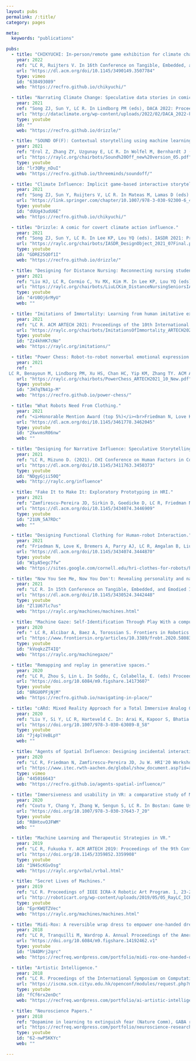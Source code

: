 ```yaml
---
layout: pubs
permalink: /:title/
category: pages

meta:
  keywords: "publications"

pubs:
  - title: "CHIKYUCHI: In-person/remote game exhibition for climate change influence."
    year: 2022
    ref: "LC R, Ruijters V. In 16th Conference on Tangible, Embedded, and Emodied Interaction (TEI'22). 81, 1-4 (2022). [pdf]"
    url: "https://dl.acm.org/doi/10.1145/3490149.3507784"
    type: vimeo
    id: "638493089"
    web: "https://recfro.github.io/chikyuchi/"

  - title: "Narrating Climate Change: Speculative data stories in comic form for affecting climate action."
    year: 2021
    ref: "Song ZJ, Sun Y, LC R. In Lindborg PM (eds), DACA 2022: Proceedings of Data Art for Climate Action Conference. Hong Kong. [pdf]"
    url: "http://dataclimate.org/wp-content/uploads/2022/02/DACA_2022-ProceedingsCatalogue.pdf"
    type: youtube
    id: ""
    web: "https://recfro.github.io/drizzle/"

  - title: "SOUND OF(F): Contextual storytelling using machine learning representations of sound and music."
    year: 2021
    ref: "Erol Z, Zhang ZY, Uzgunay E, LC R. In Wolfel M, Bernhardt J (eds), EAI ArtsIT 2021. Lecture Notes of the Institute for Computer Sciences. Springer, Cham. [pdf]"
    url: "https://raylc.org/chairbots/Sound%20Off_new%20version_05.pdf"
    type: youtube
    id: "lr3QRy_nDuI"
    web: "https://recfro.github.io/threeminds/soundoff/"

  - title: "Climate Influence: Implicit game-based interactive storytelling for climate action purpose."
    year: 2021
    ref: "Song ZJ, Sun Y, Ruijters V, LC R. In Mateas M, Lamas D (eds). Interactive Storytelling ICIDS 2021: Lecture Notes in Computer Science. Tallinn, Springer, Cham. [pdf]"
    url: "https://link.springer.com/chapter/10.1007/978-3-030-92300-6_42"
    type: youtube
    id: "dUUg43udU6E"
    web: "https://recfro.github.io/chikyuchi/"

  - title: "Drizzle: A comic for covert climate action influence."
    year: 2021
    ref: "Song ZJ, Sun Y, LC R. In Lee KP, Lou YQ (eds). IASDR 2021: Proceedings of International Association of Societies of Design Research. Springer, Cham. [pdf]"
    url: "https://raylc.org/chairbots/IASDR_DesignObject_2021_07Final.pdf"
    type: youtube
    id: "GDRE25QOf1I"
    web: "https://recfro.github.io/drizzle/"

  - title: "Designing for Distance Nursing: Reconnecting nursing students with senior home residents during COVID-19."
    year: 2021
    ref: "Liu HJ, LC R, Cormio C, Yu MX, Kim M. In Lee KP, Lou YQ (eds). IASDR 2021: Proceedings of International Association of Societies of Design Research. Springer, Cham. [pdf]"
    url: "https://raylc.org/chairbots/LiuLCKim_DistanceNursingSeniorsIASDR.pdf"
    type: youtube
    id: "4rU0Oj6rMyU"
    web: ""

  - title: "Imitations of Immortality: Learning from human imitative examples in transformer poetry generation."
    year: 2021
    ref: "LC R. ACM ARTECH 2021: Proceedings of the 10th International Conference on Digital and Interactive Arts. Aveiro, Portugal: 13-15 October. [pdf]"
    url: "https://raylc.org/chairbots/ImitationsOfImmortality_ARTECH2021_02.pdf"
    type: youtube
    id: "Zz4khHK7cNo"
    web: "https://raylc.org/imitations/"

  - title: "Power Chess: Robot-to-robot nonverbal emotional expression applied to competitive play."
    year: 2021
    ref: "
 LC R, Benayoun M, Lindborg PM, Xu HS, Chan HC, Yip KM, Zhang TY. ACM ARTECH 2021: Proceedings of the 10th Conference on Digital and Interactive Arts. [pdf]"
    url: "https://raylc.org/chairbots/PowerChess_ARTECH2021_10_New.pdf"
    type: youtube
    id: "JH7qTN41p-M"
    web: "https://recfro.github.io/power-chess/"

  - title: "What Robots Need From Clothing."
    year: 2021
    ref: "<i>Honorable Mention Award (top 5%)</i><br>Friedman N, Love K, LC R, Sabin J, Hoffman G, Ju W. In Designing Interactive Systems (DIS'21). (2021). [pdf]"
    url: "https://dl.acm.org/doi/10.1145/3461778.3462045"
    type: youtube
    id: "2kwvmsR06nw"
    web: ""

  - title: "Designing for Narrative Influence: Speculative Storytelling for Social Good in Times of Public Health and Climate Crises."
    year: 2021
    ref: "LC R, Mizuno D. (2021). CHI Conference on Human Factors in Computing Systems Extended Abstracts. [pdf]"
    url: "https://dl.acm.org/doi/10.1145/3411763.3450373"
    type: youtube
    id: "NDgyGjii50Q"
    web: "http://raylc.org/influence"

  - title: "Fake It to Make It: Exploratory Prototyping in HRI."
    year: 2021
    ref: "Zamfirescu-Pereira JD, Sirkin D, Goedicke D, LC R, Friedman N, Mandel I, Martelaro N, Ju W. HRI'21: Companion of ACM IEEE Conference on Human-Robot Interaction. (2021). [pdf]"
    url: "https://dl.acm.org/doi/10.1145/3434074.3446909"
    type: youtube
    id: "21UN_5A7RDc"
    web: ""

  - title: "Designing Functional Clothing for Human-robot Interaction."
    year: 2021
    ref: "Friedman N, Love K, Bremers A, Parry AJ, LC R, Amgalan B, Liu J, Ju W. HRI'21: Companion of ACM IEEE Conference on Human-Robot Interaction. (2021). [pdf]"
    url: "https://dl.acm.org/doi/10.1145/3434074.3444870"
    type: youtube
    id: "W1yA5egc7fw"
    web: "https://sites.google.com/cornell.edu/hri-clothes-for-robots/home"

  - title: "Now You See Me, Now You Don't: Revealing personality and narratives from playful interactions with machines being watched."
    year: 2021
    ref: "LC R. In 15th Conference on Tangible, Embedded, and Emodied Interaction (TEI'21). 43, 1-7 (2021). [pdf]"
    url: "https://dl.acm.org/doi/10.1145/3430524.3442448"
    type: youtube
    id: "Zl1U67lc7us"
    web: "https://raylc.org/machines/machines.html"

  - title: "Machine Gaze: Self-Identification Through Play With a computer Vision-Based Projection and Robotics System."
    year: 2020
    ref: " LC R, Alcibar A, Baez A, Torossian S. Frontiers in Robotics & AI: Human-Robot Interaction. 7:580835 (2020). [pdf]"
    url: "https://www.frontiersin.org/articles/10.3389/frobt.2020.580835/full"
    type: youtube
    id: "kVoqkzZT4IQ"
    web: "https://raylc.org/machinegaze/"

  - title: "Remapping and replay in generative spaces."
    year: 2020
    ref: "LC R, Zhou S, Lin L. In Soddu, C, Colabella, E. (eds) Proceedings of the 23rd Conference on Generative Art. December 15-17, Milan, Italy, 253-268. [pdf]"
    url: "https://doi.org/10.6084/m9.figshare.14173607"
    type: youtube
    id: "8RGU0PFjNjM"
    web: "https://recfro.github.io/navigating-in-place/"

  - title: "cARd: Mixed Reality Approach for a Total Immersive Analog Game Experience."
    year: 2020
    ref: "Liu Y, Si Y, LC R, Harteveld C. In: Arai K, Kapoor S, Bhatia R. (eds) Proceedings of FTC. Advances in Intelligent Systems and Computing, 1289. Springer, Cham. [pdf]"
    url: "https://doi.org/10.1007/978-3-030-63089-8_58"
    type: youtube
    id: "7j4plVeBLpY"
    web: ""

  - title: "Agents of Spatial Influence: Designing incidental interactions with arrangements and gestures."
    year: 2020
    ref: "LC R, Friedman N, Zamfirescu-Pereira JD, Ju W. HRI'20 Workshop: The Forgotten HRI: Incidental encounters with robots in public spaces. In 2020 ACM IEEE HRI. [pdf]"
    url: "https://www.itec.rwth-aachen.de/global/show_document.asp?id=aaaaaaaaangkias"
    type: vimeo
    id: "445016643"
    web: "https://recfro.github.io/agents-spatial-influence/"

  - title: "Immersiveness and usability in VR: a comparative study of Monstrum and Fruit Ninja."
    year: 2020
    ref: "Coutu Y, Chang Y, Zhang W, Sengun S, LC R. In Bostan: Game User Experience and Player-Centered Design. Computer Entertainment Media Technology: Springer, 437-448. [pdf]"
    url: "https://doi.org/10.1007/978-3-030-37643-7_20"
    type: youtube
    id: "R8HtovOJFWM"
    web: ""

  - title: "Machine Learning and Therapeutic Strategies in VR."
    year: 2019
    ref: "LC R, Fukuoka Y. ACM ARTECH 2019: Proceedings of the 9th Conference on Digital and Interactive Arts. Braga, Portugal: 42, 1-6 (2019). [pdf]"
    url: "https://doi.org/10.1145/3359852.3359908"
    type: youtube
    id: "1N4ScKGvOsg"
    web: "https://raylc.org/vrbal/vrbal.html"

  - title: "Secret Lives of Machines."
    year: 2019
    ref: "LC R. Proceedings of IEEE ICRA-X Robotic Art Program. 1, 23-25 'Expressive Motions.' (2019): Elektra, Montreal, Canada. [pdf]"
    url: "http://roboticart.org/wp-content/uploads/2019/05/05_RayLC_ICRARoboticArt2019_03.pdf"
    type: youtube
    id: "EprKWQTZVec"
    web: "https://raylc.org/machines/machines.html"

  - title: "Midi-Rox: A reversible wrap dress to empower one-handed dressing."
    year: 2018
    ref: "LC R, Tranquilli M, Wardrop A. Annual Proceedings of the American Occupational Therapy Association. 120 (2018): New Orleans, Louisiana, USA. [pdf]"
    url: "https://doi.org/10.6084/m9.figshare.14192462.v1"
    type: youtube
    id: "lN4DMrj2qrc"
    web: "https://recfreq.wordpress.com/portfolio/midi-rox-one-handed-dressing-for-disability/"

  - title: "Artistic Intelligence."
    year: 2018
    ref: "LC R. Proceedings of the International Symposium on Computational Media Art. 12-19 (2018), Hong Kong. [pdf]"
    url: "https://iscma.scm.cityu.edu.hk/openconf/modules/request.php?module=oc_program&action=view.php&id=41&file=1/41.pdf"
    type: youtube
    id: "fCf6rx2enDc"
    web: "https://recfreq.wordpress.com/portfolio/ai-artistic-intelligence/"

  - title: "Neuroscience Papers."
    year: 2018
    ref: "Dopamine in learning to extinguish fear (Nature Comm), GABA receptors in movement circuits (J. Neurophys), optical voltage sensing (J. Neurosci), computational modeling of motor circuits (J. Neurophys). [website]"
    url: "https://recfreq.wordpress.com/portfolio/neuroscience-research/"
    type: youtube
    id: "62-nwP5KKYc"
    web: ""

---
```

<p></p>